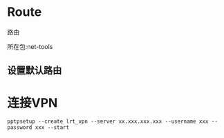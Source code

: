 # Route 

路由

所在包:net-tools

## 设置默认路由



# 连接VPN

```shell
pptpsetup --create lrt_vpn --server xx.xxx.xxx.xxx --username xxx --password xxx --start
```









